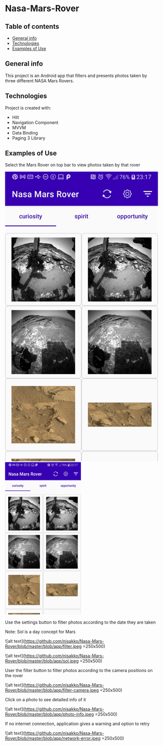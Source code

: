 # Nasa-Mars-Rover
## Table of contents
* [General info](#general-info)
* [Technologies](#technologies)
* [Examples of Use](#examples-of-use)

## General info
This project is an Android app that filters and presents photos taken by three different NASA Mars Rovers.
	
## Technologies
Project is created with:
* Hilt
* Navigation Component
* MVVM
* Data Binding
* Paging 3 Library

## Examples of Use

Select the Mars Rover on top bar to view photos taken by that rover

![alt text](https://github.com/nisakko/Nasa-Mars-Rover/blob/master/blob/app/select-rovers.jpeg)
<img src="https://github.com/nisakko/Nasa-Mars-Rover/blob/master/blob/app/select-rovers.jpeg" width="250" height="500">


Use the settings button to filter photos according to the date they are taken

Note: Sol is a day concept for Mars

![alt text](https://github.com/nisakko/Nasa-Mars-Rover/blob/master/blob/app/filter.jpeg =250x500)

![alt text](https://github.com/nisakko/Nasa-Mars-Rover/blob/master/blob/app/sol.jpeg =250x500)

User the filter button to filter photos according to the camera positions on the rover

![alt text](https://github.com/nisakko/Nasa-Mars-Rover/blob/master/blob/app/filter-camera.jpeg =250x500)

Click on a photo to see detailed info of it

![alt text](https://github.com/nisakko/Nasa-Mars-Rover/blob/master/blob/app/photo-info.jpeg =250x500)

	
If no internet connection, application gives a warning and option to retry

![alt text](https://github.com/nisakko/Nasa-Mars-Rover/blob/master/blob/app/network-error.jpeg =250x500)
